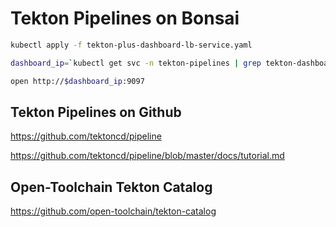 # Tekton Pipelines on Bonsai

```bash
kubectl apply -f tekton-plus-dashboard-lb-service.yaml

dashboard_ip=`kubectl get svc -n tekton-pipelines | grep tekton-dashboard | awk 'NR==1{print $4}'`

open http://$dashboard_ip:9097
```

## Tekton Pipelines on Github

https://github.com/tektoncd/pipeline

https://github.com/tektoncd/pipeline/blob/master/docs/tutorial.md

## Open-Toolchain Tekton Catalog

https://github.com/open-toolchain/tekton-catalog

